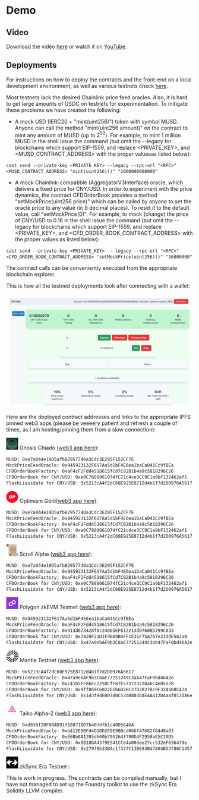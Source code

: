 # Demo

## Video

Download the video [here](../doc/CFD%20DEX%20-%20HD%20720p.mov) or watch it on [YouTube](https://youtu.be/aPenvOYZz5Q).

## Deployments

For instructions on how to deploy the contracts and the front-end on a local development environment, as well as various testnets check [here](../HOWTO.md).

Most testnets lack the desired Chainlink price feed oracles. Also, it is hard to get large amounts of USDC on testnets for experimentation. To mitigate these problems we have created the following:
- A mock USD (IERC20 + "mint(uint256)") token with symbol MUSD. Anyone can call the method "mint(uint256 amount)" on the contract to mint any amount of MUSD (up to $2^{50}$). For example, to mint 1 million MUSD in the shell issue the command (but omit the --legacy for blockchains which support EIP-1559, and replace <PRIVATE_KEY>, <RPC> and <MUSD_CONTRACT_ADDRESS> with the proper valuesas listed below):
```
cast send --private-key <PRIVATE_KEY> --legacy --rpc-url "<RPC>" <MUSD_CONTRACT_ADDRESS> "mint(uint256)()" "1000000000000"

```

- A mock Chainlink-compatible (AggregatorV3Interface) oracle, which delivers a fixed price for CNY/USD. In order to experiment with the price dynamics, the contract CFDOrderBook provides a method "setMockPrice(uint256 price)" which can be called by anyone to set the oracle price to any value (in 8 decimal places). To reset it to the default value, call "setMockPrice(0)". For example, to mock (change) the price of CNY/USD to 0.16 in the shell issue the command (but omit the --legacy for blockchains which support EIP-1559, and replace <PRIVATE_KEY>, <RPC> and <CFD_ORDER_BOOK_CONTRACT_ADDRESS> with the proper values as listed below):
```
cast send --private-key <PRIVATE_KEY>  --legacy --rpc-url "<RPC>" <CFD_ORDER_BOOK_CONTRACT_ADDRESS> "setMockPrice(uint256)()" "16000000"

```

The contract calls can be conveniently executed from the appropriate blockchain explorer.

This is how all the testned deployments look after connecting with a wallet:
![TestnetFrontEnd](./TestnetFrontEnd-opg.png)

Here are the deployed contract addresses and links to the appropriate IPFS pinned web3 apps (please be veeeery patient and refresh a couple of times, as I am hosting/pinning them from a slow connection):

![](gnosis.jpeg) Gnosis Chiado ([web3 app here](https://bafybeifiszsclbtgvql752uoiy7zj6zyamma54qtvmme6fneya7cgz3vte.ipfs.dweb.link)):
```
MUSD: 0xe7a044e19D5afbB2957740a3Cdc3E295F152CF7E
MockPriceFeedOracle: 0x945923132F617Aa5d1bF4E6ea1baCa041Cc9fBEa
CFDOrderBookFactory: 0xaF4cF2Fdd4518615fCd7C82B1b4a9c5818296C26
CFDOrderBook for CNY/USD: 0xe0C7880061074fC21c4ce3CC9C1a9bF132462af1
FlashLiquidate for CNY/USD: 0x5213cA4f2dC60E925E8712d4b1f7d2D0976A5617
```

![](optimism.jpeg) Optimism Görli([web3 app here](http://bafybeib623jrtyf3gcxkhye3qlllepgsfne6a7lxvbw2xlzwfetaqeby5m.ipfs.dweb.link/)):
```
MUSD: 0xe7a044e19D5afbB2957740a3Cdc3E295F152CF7E
MockPriceFeedOracle: 0x945923132F617Aa5d1bF4E6ea1baCa041Cc9fBEa
CFDOrderBookFactory: 0xaF4cF2Fdd4518615fCd7C82B1b4a9c5818296C26
CFDOrderBook for CNY/USD: 0xe0C7880061074fC21c4ce3CC9C1a9bF132462af1
FlashLiquidate for CNY/USD: 0x5213cA4f2dC60E925E8712d4b1f7d2D0976A5617
```

![](scroll.png) Scroll Alpha ([web3 app here](http://bafybeifydbrzsiclxrwmnihjpa2vfyvo7y4cnsyjjvmdjubcslug3vtj2q.ipfs.dweb.link/)):
```
MUSD: 0xe7a044e19D5afbB2957740a3Cdc3E295F152CF7E
MockPriceFeedOracle: 0x945923132F617Aa5d1bF4E6ea1baCa041Cc9fBEa
CFDOrderBookFactory: 0xaF4cF2Fdd4518615fCd7C82B1b4a9c5818296C26
CFDOrderBook for CNY/USD: 0xe0C7880061074fC21c4ce3CC9C1a9bF132462af1
FlashLiquidate for CNY/USD: 0x5213cA4f2dC60E925E8712d4b1f7d2D0976A5617
```

![](polygon.png) Polygon zkEVM Testnet ([web3 app here](http://bafybeigpoj4bfyrlmlx3ggpm3xurumtsh6bomsn3cwxe3droir6lya6ti4.ipfs.dweb.link/)):
```
MUSD: 0x945923132F617Aa5d1bF4E6ea1baCa041Cc9fBEa
MockPriceFeedOracle: 0xaF4cF2Fdd4518615fCd7C82B1b4a9c5818296C26
CFDOrderBookFactory: 0x913d673428f0c24803EF612213d0760B5799C833
CFDOrderBook for CNY/USD: 0x7428F21D1Fd609B4FFcE31F75A7b7e233dE562aB
FlashLiquidate for CNY/USD: 0x47a9ebAF9b3C8aE77251249c3ab47FaF0bd46A2e
```

![](mantle.png) Mantle Testnet ([web3 app here](http://bafybeibte2ed2t3ukc5cc6j2yoqdjfmfrgbqom5sm5wsfllb6b5lceqqly.ipfs.dweb.link/)):
```
MUSD: 0x5213cA4f2dC60E925E8712d4b1f7d2D0976A5617
MockPriceFeedOracle: 0x47a9ebAF9b3C8aE77251249c3ab47FaF0bd46A2e
CFDOrderBookFactory: 0xc41b5FF86Fc2250CfF87E573723220abC4e05578
CFDOrderBook for CNY/USD: 0x9ff069C602261b6D26C27D2827Bc9F324a88C474
FlashLiquidate for CNY/USD: 0x1d3f9dEB07dBC53dB803bAEAA412D4aaf012DA6e

```

![](taiko.jpeg) Taiko Alpha-2 ([web3 app here](http://bafybeibirx5o5fmri6cibp4vpeokyd7syztmfjkj2j6pyddxykvmvyyacy.ipfs.dweb.link/)):
```
MUSD: 0xd938f20F0B4D91f188710D7b407dfb1c40D5646A
MockPriceFeedOracle: 0xb412E9BFd4D10D2E0E98Bcd066f47682f84d8a03
CFDOrderBookFactory: 0xE6Bb8A1395d660b795264f790D4F2958aE5C10D5
CFDOrderBook for CNY/USD: 0x08186A43f9E541CCe4a00dee27cc532eF636479e
FlashLiquidate for CNY/USD: 0x27979b33BAc1f327C13B693Bd7804B53f86C1457

```

![](zksync.png) zkSync Era Testnet :

This is work in progress. The contracts can be compiled manually, but I have not managed to set up the Foundry toolkit to use the zkSync Era Solidity LLVM compiler.
